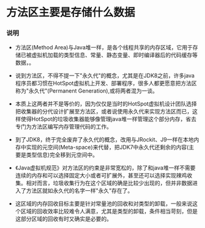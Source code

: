 # 方法区主要是存储什么数据

### 说明
- 方法区(Method Area)与Java堆一样，是各个线程共享的内存区域，它用于存储已被虚拟机加载的类型信息、常量、静态变量、即时编译器后的代码缓存等数据，。

- 说到方法区，不得不提一下"永久代"的概念，尤其是在JDK8之前，许多java程序员都习惯在HotSpot虚拟机上开发、部署程序，很多人都更愿意把方法区称为"永久代"(Permanent Generation),或将两者混为一谈。
- 本质上这两者并不是等价的，因为仅仅是当时的HotSpot虚拟机设计团队选择把收集器的分代设计扩展至方法区，或者说使用永久代来实现方法区而已，这样使得HotSpot的垃圾收集器能够像管理java堆一样管理这个部分内存，省去专门为方法区编写内存管理代码的工作。

- 到了JDK8，终于完全废弃了永久代的概念，改用与JRockit、J9一样在本地内存中实现的元空间(Meta-space)来代替，把JDK7中永久代还剩余的内容(主要是类型信息)完全移到元空间中。

- 《Java虚拟机规范》对方法区的约束是非常宽松的，除了和java堆一样不需要连续的内存和可以选择固定大小或者可扩展外，甚至还可以选择实现辣鸡收集。相对而言，垃圾收集行为在这个区域的确是比较少出现的，但并非数据进入了方法区就如永久代的名字一样"永久"存在了。
- 这区域的内存回收目标主要是针对常量池的回收和对类型的卸载，一般来说这个区域的回收效率比较难令人满意，尤其是类型的卸载，条件相当苛刻，但是这部分区域的回收有时又确实是必要的。